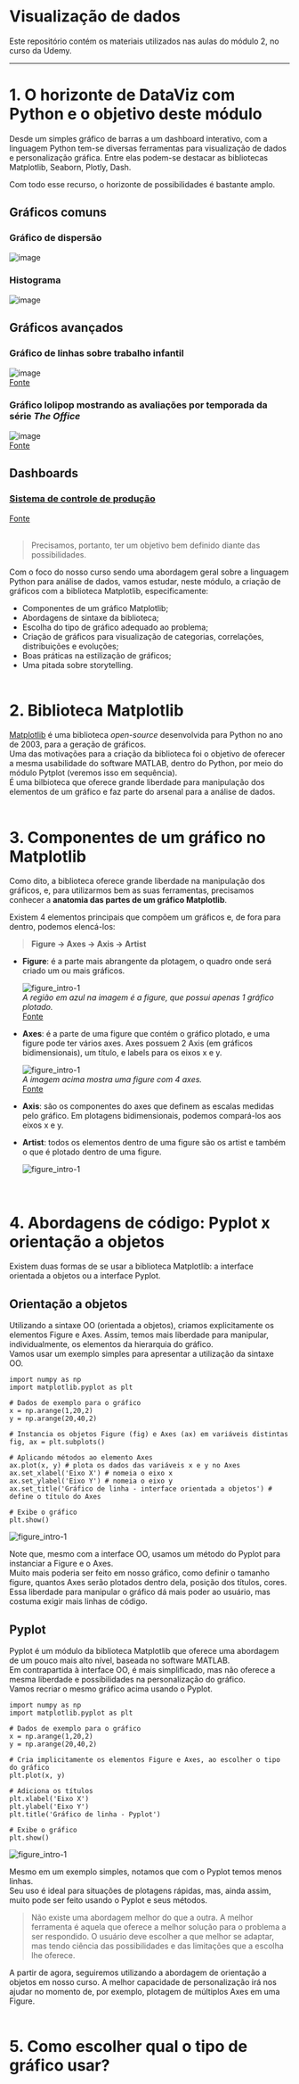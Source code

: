# **Visualização de dados**
Este repositório contém os materiais utilizados nas aulas do módulo 2, no curso da Udemy.
***

# **1. O horizonte de DataViz com Python e o objetivo deste módulo**

Desde um simples gráfico de barras a um dashboard interativo, com a linguagem Python tem-se diversas ferramentas para visualização de dados e personalização gráfica. Entre elas podem-se destacar as bibliotecas Matplotlib, Seaborn, Plotly, Dash.
<br>

Com todo esse recurso, o horizonte de possibilidades é bastante amplo. 
<br>

## **Gráficos comuns**

### Gráfico de dispersão
![image](https://github.com/lucas-mdsena/python_udemy_module_3/assets/93884007/6df57e1e-d100-4da7-8a2b-28b802092961)

### Histograma
![image](https://github.com/lucas-mdsena/python_udemy_module_3/assets/93884007/19f057eb-9c29-474e-b32f-bf6cd0683b1c)

## **Gráficos avançados**

### Gráfico de linhas sobre trabalho infantil
![image](https://github.com/lucas-mdsena/python_udemy_module_3/assets/93884007/d2258955-fc8c-4272-b0db-d9ebf6769a3f)<br>
[Fonte](https://python-graph-gallery.com/web-lineplots-and-area-chart-the-economist/)

### Gráfico lolipop mostrando as avaliações por temporada da série *The Office*
![image](https://github.com/lucas-mdsena/python_udemy_module_3/assets/93884007/3dc60a74-a7bf-4872-807a-78f7188abf4d)<br>
[Fonte](https://python-graph-gallery.com/web-lollipop-plot-with-python-the-office/)

## **Dashboards**
### [Sistema de controle de produção](https://dash.gallery/dash-manufacture-spc-dashboard/)
[Fonte](https://github.com/plotly/dash-sample-apps/tree/main/apps/dash-manufacture-spc-dashboard)
<br><br>

> Precisamos, portanto, ter um objetivo bem definido diante das possibilidades.

Com o foco do nosso curso sendo uma abordagem geral sobre a linguagem Python para análise de dados, vamos estudar, neste módulo, a criação de gráficos com a biblioteca Matplotlib, especificamente:
- Componentes de um gráfico Matplotlib;
- Abordagens de sintaxe da biblioteca;
- Escolha do tipo de gráfico adequado ao problema;
- Criação de gráficos para visualização de categorias, correlações, distribuições e evoluções;
- Boas práticas na estilização de gráficos;
- Uma pitada sobre storytelling.
<br><br>

# **2. Biblioteca Matplotlib**

[Matplotlib](https://matplotlib.org/) é uma biblioteca *open-source* desenvolvida para Python no ano de 2003, para a geração de gráficos.<br>
Uma das motivações para a criação da biblioteca foi o objetivo de oferecer a mesma usabilidade do software MATLAB, dentro do Python, por meio do módulo Pytplot (veremos isso em sequência).<br>
É uma bilbioteca que oferece grande liberdade para manipulação dos elementos de um gráfico e faz parte do arsenal para a análise de dados.
<br><br>

# **3. Componentes de um gráfico no Matplotlib**

Como dito, a biblioteca oferece grande liberdade na manipulação dos gráficos, e, para utilizarmos bem as suas ferramentas, precisamos conhecer a **anatomia das partes de um gráfico Matplotlib**.
<br>

Existem 4 elementos principais que compõem um gráficos e, de fora para dentro, podemos elencá-los:<br> 
> **Figure -> Axes -> Axis -> Artist**

- **Figure**: é a parte mais abrangente da plotagem, o quadro onde será criado um ou mais gráficos.
  <br>

  ![figure_intro-1](Imagens/figure_intro-1.png)
  <br>
  *A região em azul na imagem é a figure, que possui apenas 1 gráfico plotado.*
  <br>
  [Fonte](https://matplotlib.org/stable/users/explain/figure/figure_intro.html#figure-intro)
  <br>

- **Axes**: é a parte de uma figure que contém o gráfico plotado, e uma figure pode ter vários axes. Axes possuem 2 Axis (em gráficos bidimensionais), um título, e labels para os eixos x e y.
  <br>

  ![figure_intro-1](Imagens/figure_intro-2.png)
  <br>
  *A imagem acima mostra uma figure com 4 axes.*
  <br>
  [Fonte](https://matplotlib.org/stable/users/explain/figure/figure_intro.html#figure-intro)
  <br>

- **Axis**: são os componentes do axes que definem as escalas medidas pelo gráfico. Em plotagens bidimensionais, podemos compará-los aos eixos x e y.
- **Artist**: todos os elementos dentro de uma figure são os artist e também o que é plotado dentro de uma figure.
  <br>

  ![figure_intro-1](Imagens/anatomy.webp)
  
<br>

# **4. Abordagens de código: Pyplot x orientação a objetos**

Existem duas formas de se usar a biblioteca Matplotlib: a interface orientada a objetos ou a interface Pyplot.
<br>

## Orientação a objetos
Utilizando a sintaxe OO (orientada a objetos), criamos explicitamente os elementos Figure e Axes. Assim, temos mais liberdade para manipular, individualmente, os elementos da hierarquia do gráfico.<br>
Vamos usar um exemplo simples para apresentar a utilização da sintaxe OO.

```
import numpy as np
import matplotlib.pyplot as plt

# Dados de exemplo para o gráfico
x = np.arange(1,20,2)
y = np.arange(20,40,2)

# Instancia os objetos Figure (fig) e Axes (ax) em variáveis distintas 
fig, ax = plt.subplots()

# Aplicando métodos ao elemento Axes
ax.plot(x, y) # plota os dados das variáveis x e y no Axes
ax.set_xlabel('Eixo X') # nomeia o eixo x
ax.set_ylabel('Eixo Y') # nomeia o eixo y
ax.set_title('Gráfico de linha - interface orientada a objetos') # define o título do Axes

# Exibe o gráfico
plt.show()
```

![figure_intro-1](Imagens/grafico_oop.png)
<br>

Note que, mesmo com a interface OO, usamos um método do Pyplot para instanciar a Figure e o Axes.
<br>
Muito mais poderia ser feito em nosso gráfico, como definir o tamanho figure, quantos Axes serão plotados dentro dela, posição dos títulos, cores. Essa liberdade para manipular o gráfico dá mais poder ao usuário, mas costuma exigir mais linhas de código.
<br>

## **Pyplot**
Pyplot é um módulo da biblioteca Matplotlib que oferece uma abordagem de um pouco mais alto nível, baseada no software MATLAB.
<br>
Em contrapartida à interface OO, é mais simplificado, mas não oferece a mesma liberdade e possibilidades na personalização do gráfico.
<br>
Vamos recriar o mesmo gráfico acima usando o Pyplot.

```
import numpy as np
import matplotlib.pyplot as plt

# Dados de exemplo para o gráfico
x = np.arange(1,20,2)
y = np.arange(20,40,2)

# Cria implicitamente os elementos Figure e Axes, ao escolher o tipo do gráfico
plt.plot(x, y)

# Adiciona os títulos
plt.xlabel('Eixo X')
plt.ylabel('Eixo Y')
plt.title('Gráfico de linha - Pyplot')

# Exibe o gráfico
plt.show()
```

![figure_intro-1](Imagens/grafico_pyplot.png)
<br>

Mesmo em um exemplo simples, notamos que com o Pyplot temos menos linhas.
<br>
Seu uso é ideal para situações de plotagens rápidas, mas, ainda assim, muito pode ser feito usando o Pyplot e seus métodos. 
<br>

> Não existe uma abordagem melhor do que a outra. A melhor ferramenta é aquela que oferece a melhor solução para o problema a ser respondido.
> O usuário deve escolher a que melhor se adaptar, mas tendo ciência das possibilidades e das limitações que a escolha lhe oferece.

A partir de agora, seguiremos utilizando a abordagem de orientação a objetos em nosso curso. A melhor capacidade de personalização irá nos ajudar no momento de, por exemplo, plotagem de múltiplos Axes em uma Figure. 
<br><br>

# **5. Como escolher qual o tipo de gráfico usar?**
